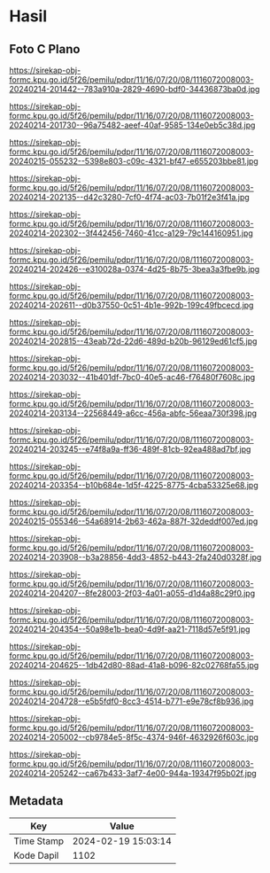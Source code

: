 # Hasil

## Foto C Plano

https://sirekap-obj-formc.kpu.go.id/5f26/pemilu/pdpr/11/16/07/20/08/1116072008003-20240214-201442--783a910a-2829-4690-bdf0-34436873ba0d.jpg

https://sirekap-obj-formc.kpu.go.id/5f26/pemilu/pdpr/11/16/07/20/08/1116072008003-20240214-201730--96a75482-aeef-40af-9585-134e0eb5c38d.jpg

https://sirekap-obj-formc.kpu.go.id/5f26/pemilu/pdpr/11/16/07/20/08/1116072008003-20240215-055232--5398e803-c09c-4321-bf47-e655203bbe81.jpg

https://sirekap-obj-formc.kpu.go.id/5f26/pemilu/pdpr/11/16/07/20/08/1116072008003-20240214-202135--d42c3280-7cf0-4f74-ac03-7b01f2e3f41a.jpg

https://sirekap-obj-formc.kpu.go.id/5f26/pemilu/pdpr/11/16/07/20/08/1116072008003-20240214-202302--3f442456-7460-41cc-a129-79c144160951.jpg

https://sirekap-obj-formc.kpu.go.id/5f26/pemilu/pdpr/11/16/07/20/08/1116072008003-20240214-202426--e310028a-0374-4d25-8b75-3bea3a3fbe9b.jpg

https://sirekap-obj-formc.kpu.go.id/5f26/pemilu/pdpr/11/16/07/20/08/1116072008003-20240214-202611--d0b37550-0c51-4b1e-992b-199c49fbcecd.jpg

https://sirekap-obj-formc.kpu.go.id/5f26/pemilu/pdpr/11/16/07/20/08/1116072008003-20240214-202815--43eab72d-22d6-489d-b20b-96129ed61cf5.jpg

https://sirekap-obj-formc.kpu.go.id/5f26/pemilu/pdpr/11/16/07/20/08/1116072008003-20240214-203032--41b401df-7bc0-40e5-ac46-f76480f7608c.jpg

https://sirekap-obj-formc.kpu.go.id/5f26/pemilu/pdpr/11/16/07/20/08/1116072008003-20240214-203134--22568449-a6cc-456a-abfc-56eaa730f398.jpg

https://sirekap-obj-formc.kpu.go.id/5f26/pemilu/pdpr/11/16/07/20/08/1116072008003-20240214-203245--e74f8a9a-ff36-489f-81cb-92ea488ad7bf.jpg

https://sirekap-obj-formc.kpu.go.id/5f26/pemilu/pdpr/11/16/07/20/08/1116072008003-20240214-203354--b10b684e-1d5f-4225-8775-4cba53325e68.jpg

https://sirekap-obj-formc.kpu.go.id/5f26/pemilu/pdpr/11/16/07/20/08/1116072008003-20240215-055346--54a68914-2b63-462a-887f-32deddf007ed.jpg

https://sirekap-obj-formc.kpu.go.id/5f26/pemilu/pdpr/11/16/07/20/08/1116072008003-20240214-203908--b3a28856-4dd3-4852-b443-2fa240d0328f.jpg

https://sirekap-obj-formc.kpu.go.id/5f26/pemilu/pdpr/11/16/07/20/08/1116072008003-20240214-204207--8fe28003-2f03-4a01-a055-d1d4a88c29f0.jpg

https://sirekap-obj-formc.kpu.go.id/5f26/pemilu/pdpr/11/16/07/20/08/1116072008003-20240214-204354--50a98e1b-bea0-4d9f-aa21-7118d57e5f91.jpg

https://sirekap-obj-formc.kpu.go.id/5f26/pemilu/pdpr/11/16/07/20/08/1116072008003-20240214-204625--1db42d80-88ad-41a8-b096-82c02768fa55.jpg

https://sirekap-obj-formc.kpu.go.id/5f26/pemilu/pdpr/11/16/07/20/08/1116072008003-20240214-204728--e5b5fdf0-8cc3-4514-b771-e9e78cf8b936.jpg

https://sirekap-obj-formc.kpu.go.id/5f26/pemilu/pdpr/11/16/07/20/08/1116072008003-20240214-205002--cb9784e5-8f5c-4374-946f-4632926f603c.jpg

https://sirekap-obj-formc.kpu.go.id/5f26/pemilu/pdpr/11/16/07/20/08/1116072008003-20240214-205242--ca67b433-3af7-4e00-944a-19347f95b02f.jpg


## Metadata

| Key        | Value               |
| ---------- | ------------------- |
| Time Stamp | 2024-02-19 15:03:14 |
| Kode Dapil | 1102                |



